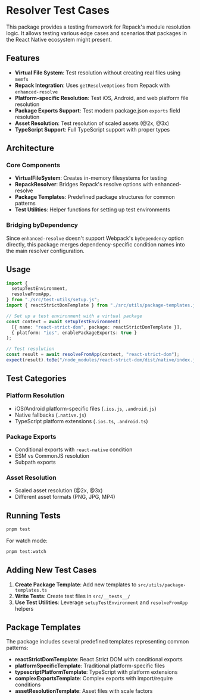 # Resolver Test Cases

This package provides a testing framework for Repack's module resolution logic. It allows testing various edge cases and scenarios that packages in the React Native ecosystem might present.

## Features

- **Virtual File System**: Test resolution without creating real files using `memfs`
- **Repack Integration**: Uses `getResolveOptions` from Repack with `enhanced-resolve`
- **Platform-specific Resolution**: Test iOS, Android, and web platform file resolution
- **Package Exports Support**: Test modern package.json `exports` field resolution
- **Asset Resolution**: Test resolution of scaled assets (@2x, @3x)
- **TypeScript Support**: Full TypeScript support with proper types

## Architecture

### Core Components

- **VirtualFileSystem**: Creates in-memory filesystems for testing
- **RepackResolver**: Bridges Repack's resolve options with enhanced-resolve
- **Package Templates**: Predefined package structures for common patterns
- **Test Utilities**: Helper functions for setting up test environments

### Bridging byDependency

Since `enhanced-resolve` doesn't support Webpack's `byDependency` option directly, this package merges dependency-specific condition names into the main resolver configuration.

## Usage

```typescript
import {
  setupTestEnvironment,
  resolveFromApp,
} from "./src/test-utils/setup.js";
import { reactStrictDomTemplate } from "./src/utils/package-templates.js";

// Set up a test environment with a virtual package
const context = await setupTestEnvironment(
  [{ name: "react-strict-dom", package: reactStrictDomTemplate }],
  { platform: "ios", enablePackageExports: true }
);

// Test resolution
const result = await resolveFromApp(context, "react-strict-dom");
expect(result).toBe("/node_modules/react-strict-dom/dist/native/index.js");
```

## Test Categories

### Platform Resolution

- iOS/Android platform-specific files (`.ios.js`, `.android.js`)
- Native fallbacks (`.native.js`)
- TypeScript platform extensions (`.ios.ts`, `.android.ts`)

### Package Exports

- Conditional exports with `react-native` condition
- ESM vs CommonJS resolution
- Subpath exports

### Asset Resolution

- Scaled asset resolution (@2x, @3x)
- Different asset formats (PNG, JPG, MP4)

## Running Tests

```bash
pnpm test
```

For watch mode:

```bash
pnpm test:watch
```

## Adding New Test Cases

1. **Create Package Template**: Add new templates to `src/utils/package-templates.ts`
2. **Write Tests**: Create test files in `src/__tests__/`
3. **Use Test Utilities**: Leverage `setupTestEnvironment` and `resolveFromApp` helpers

## Package Templates

The package includes several predefined templates representing common patterns:

- **reactStrictDomTemplate**: React Strict DOM with conditional exports
- **platformSpecificTemplate**: Traditional platform-specific files
- **typescriptPlatformTemplate**: TypeScript with platform extensions
- **complexExportsTemplate**: Complex exports with import/require conditions
- **assetResolutionTemplate**: Asset files with scale factors
